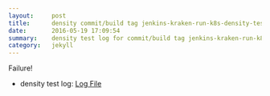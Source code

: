 ```yaml
---
layout:     post
title:      density commit/build tag jenkins-kraken-run-k8s-density-tests-94-3
date:       2016-05-19 17:09:54
summary:    density test log for commit/build tag jenkins-kraken-run-k8s-density-tests-94-3.
category:   jekyll
---
```


Failure!

- density test log: [Log File](http://s3-us-west-2.amazonaws.com/kraken-e2e-logs/density/jenkins-kraken-run-k8s-density-tests-94-3/build-log.txt)

